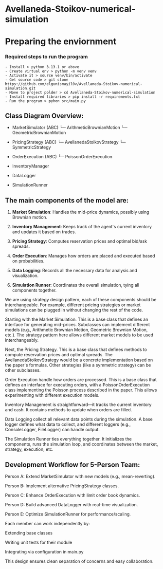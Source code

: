 
# Avellaneda-Stoikov-numerical-simulation
# Preparing the enviornment
### 	Required steps to run the program
	- Install > python 3.13.1 or above
	- Create virtual env > python -m venv venv
	- Activate it > source venv/bin/activate
	- Get source code > git clone https://github.com/elgunismayil0v/Avellaneda-Stoikov-numerical-simulation.git
	- Move to project polder > cd Avellaneda-Stoikov-numerical-simulation
	- Install required libraries > pip install -r requirements.txt
	- Run the program > pyhon src/main.py


## Class Diagram Overview:

- MarketSimulator (ABC)
  └─ ArithmeticBrownianMotion
  └─ GeometricBrownianMotion

- PricingStrategy (ABC)
  └─ AvellanedaStoikovStrategy
  └─ SymmetricStrategy

- OrderExecution (ABC)
  └─ PoissonOrderExecution

- InventoryManager
- DataLogger
- SimulationRunner

## The main components of the model are:

1. **Market Simulation**: Handles the mid-price dynamics, possibly using Brownian motion.

2. **Inventory Management**: Keeps track of the agent's current inventory and updates it based on trades.

3. **Pricing Strategy**: Computes reservation prices and optimal bid/ask spreads.

4. **Order Execution**: Manages how orders are placed and executed based on probabilities.

5. **Data Logging**: Records all the necessary data for analysis and visualization.

6. **Simulation Runner**: Coordinates the overall simulation, tying all components together.

We are using strategy design pattern, each of these components should be interchangeable. For example, different pricing strategies or market simulations can be plugged in without changing the rest of the code.

Starting with the Market Simulation. This is a base class that defines an interface for generating mid-prices. Subclasses can implement different models (e.g., Arithmetic Brownian Motion, Geometric Brownian Motion, etc.). The strategy pattern here allows different market models to be used interchangeably.

Next, the Pricing Strategy. This is a base class that defines methods to compute reservation prices and optimal spreads. The AvellanedaStoikovStrategy would be a concrete implementation based on the paper's formulas. Other strategies (like a symmetric strategy) can be other subclasses.

Order Execution handle how orders are processed. This is a base class that defines an interface for executing orders, with a PoissonOrderExecution class implementing the Poisson process described in the paper. This allows experimenting with different execution models.

Inventory Management is straightforward—it tracks the current inventory and cash. It contains methods to update when orders are filled.

Data Logging collect all relevant data points during the simulation. A base logger defines what data to collect, and different loggers (e.g., ConsoleLogger, FileLogger) can handle output.

The Simulation Runner ties everything together. It initializes the components, runs the simulation loop, and coordinates between the market, strategy, execution, etc.

## Development Workflow for 5-Person Team:
Person A: Extend MarketSimulator with new models (e.g., mean-reverting).

Person B: Implement alternative PricingStrategy classes.

Person C: Enhance OrderExecution with limit order book dynamics.

Person D: Build advanced DataLogger with real-time visualization.

Person E: Optimize SimulationRunner for performance/scaling.

Each member can work independently by:

Extending base classes

Writing unit tests for their module

Integrating via configuration in main.py

This design ensures clean separation of concerns and easy collaboration.





